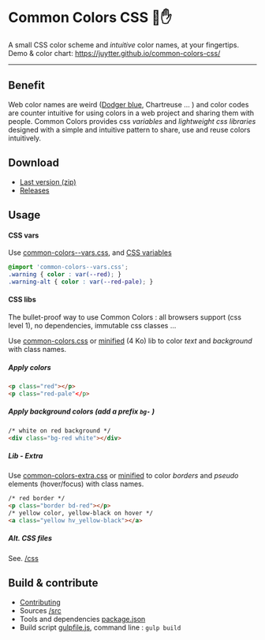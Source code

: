 # Common Colors CSS 🌈✋

A small CSS color scheme and *intuitive* color names, at your fingertips.
Demo & color chart:  <https://juytter.github.io/common-colors-css/>

---

## Benefit

Web color names are weird ([Dodger blue](http://www.latimes.com/sports/dodgers/la-sp-how-dodger-blue-became-part-of-the-internet-20171030-story.html), Chartreuse … ) and color codes are counter intuitive for  using colors in a web project and sharing them with people. Common Colors provides css *variables* and *lightweight css libraries* designed with a simple and intuitive pattern to share, use and reuse colors intuitively.

## Download

- [Last version (zip)](dist/common-colors-css-lastest.zip)
- [Releases](https://github.com/juytter/common-colors-css/releases)

## Usage

#### CSS vars

Use [common-colors--vars.css](css/common-colors—vars.css), and [CSS variables](http://devdocs.io/css/--*)

```css
@import 'common-colors--vars.css';
.warning { color : var(--red); }
.warning-alt { color : var(--red-pale); }
```

#### CSS libs

The bullet-proof way to use Common Colors : all browsers support (css level 1), no dependencies, immutable css classes ...

Use [common-colors.css](css/common-colors.css) or [minified](css/min/common-colors.min.css) (4 Ko) lib to color *text* and *background* with class names.

##### Apply colors

```html
<p class="red"></p>
<p class="red-pale"</p>
```

##### Apply background colors  (add a prefix `bg-` )

```html
/* white on red background */
<div class="bg-red white"></div>
```

##### Lib - Extra

Use [common-colors-extra.css](css/common-colors-extra.css) or [minified](css/min/common-colors-extra.min.css) to color *borders* and *pseudo* elements (hover/focus)  with class names.

```html
/* red border */
<p class="border bd-red"></p>
/* yellow color, yellow-black on hover */
<a class="yellow hv_yellow-black"></a>
```

##### Alt.  CSS files

See. [/css](/css)


## Build & contribute   

- [Contributing](CONTRIBUTING.md)
- Sources [/src](/src)
- Tools and dependencies [package.json](package.json)
- Build script  [gulpfile.js](gulpfile.js),  command line :  `gulp build`

